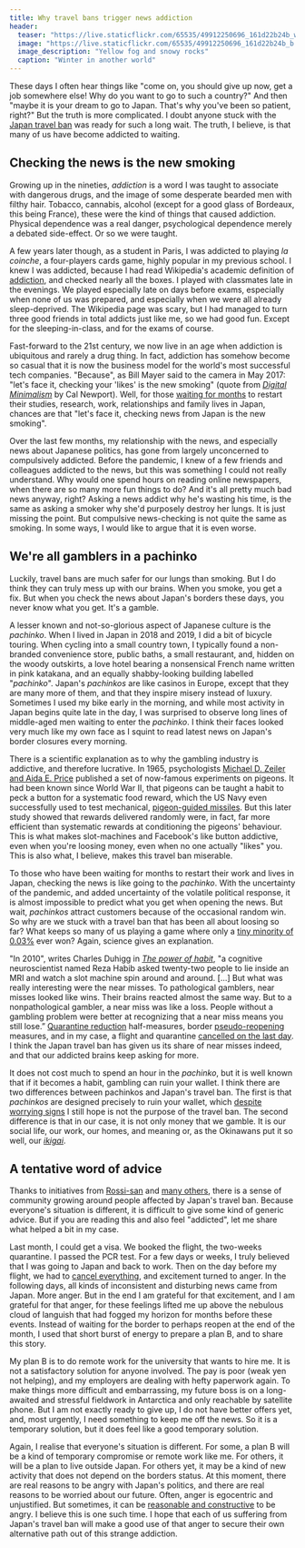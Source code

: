 ```yaml
---
title: Why travel bans trigger news addiction
header:
  teaser: "https://live.staticflickr.com/65535/49912250696_161d22b24b_w.jpg"
  image: "https://live.staticflickr.com/65535/49912250696_161d22b24b_b.jpg"
  image_description: "Yellow fog and snowy rocks"
  caption: "Winter in another world"
---
```


These days I often hear things like "come on, you should give up now, get a job somewhere else! Why do you want to go to such a country?" And then "maybe it is your dream to go to Japan. That's why you've been so patient, right?" But the truth is more complicated. I doubt anyone stuck with the [Japan travel ban](/research-is-not-tourism-the-long-wait-for-japan/) was ready for such a long wait. The truth, I believe, is that many of us have become addicted to waiting.

## Checking the news is the new smoking

Growing up in the nineties, *addiction* is a word I was taught to associate with dangerous drugs, and the image of some desperate bearded men with filthy hair. Tobacco, cannabis, alcohol (except for a good glass of Bordeaux, this being France), these were the kind of things that caused addiction. Physical dependence was a real danger, psychological dependence merely a debated side-effect. Or so we were taught.

A few years later though, as a student in Paris, I was addicted to playing *la coinche*, a four-players cards game, highly popular in my previous school. I knew I was addicted, because I had read Wikipedia's academic definition of [addiction](https://en.wikipedia.org/wiki/Addiction), and checked nearly all the boxes. I played with classmates late in the evenings. We played especially late on days before exams, especially when none of us was prepared, and especially when we were all already sleep-deprived. The Wikipedia page was scary, but I had managed to turn three good friends in total addicts just like me, so we had good fun. Except for the sleeping-in-class, and for the exams of course.

Fast-forward to the 21st century, we now live in an age when addiction is ubiquitous and rarely a drug thing. In fact, addiction has somehow become so casual that it is now the business model for the world's most successful tech companies. "Because", as Bill Mayer said to the camera in May 2017: "let's face it, checking your 'likes' is the new smoking" (quote from [*Digital Minimalism*](https://www.calnewport.com/books/digital-minimalism/) by Cal Newport). Well, for those [waiting for months](https://shingetsunewsagency.com/2021/10/20/japan-travel-ban-still-putting-lives-on-hold/) to restart their studies, research, work, relationships and family lives in Japan, chances are that "let's face it, checking news from Japan is the new smoking".

Over the last few months, my relationship with the news, and especially news about Japanese politics, has gone from largely unconcerned to compulsively addicted. Before the pandemic, I knew of a few friends and colleagues addicted to the news, but this was something I could not really understand. Why would one spend hours on reading online newspapers, when there are so many more fun things to do? And it's all pretty much bad news anyway, right? Asking a news addict why he's wasting his time, is the same as asking a smoker why she'd purposely destroy her lungs. It is just missing the point. But compulsive news-checking is not quite the same as smoking. In some ways, I would like to argue that it is even worse.

## We're all gamblers in a pachinko

Luckily, travel bans are much safer for our lungs than smoking. But I do think they can truly mess up with our brains. When you smoke, you get a fix. But when you check the news about Japan's borders these days, you never know what you get. It's a gamble.

A lesser known and not-so-glorious aspect of Japanese culture is the *pachinko*. When I lived in Japan in 2018 and 2019, I did a bit of bicycle touring. When cycling into a small country town, I typically found a non-branded convenience store, public baths, a small restaurant, and, hidden on the woody outskirts, a love hotel bearing a nonsensical French name written in pink katakana, and an equally shabby-looking building labelled "*pachinko*". Japan's *pachinkos* are like casinos in Europe, except that they are many more of them, and that they inspire misery instead of luxury. Sometimes I used my bike early in the morning, and while most activity in Japan begins quite late in the day, I was surprised to observe long lines of middle-aged men waiting to enter the *pachinko*. I think their faces looked very much like my own face as I squint to read latest news on Japan's border closures every morning.

There is a scientific explanation as to why the gambling industry is addictive, and therefore lucrative. In 1965, psychologists [Michael D. Zeiler and Aida E. Price](https://doi.org/10.3758/BF03343147) published a set of now-famous experiments on pigeons. It had been known since World War II, that pigeons can be taught a habit to peck a button for a systematic food reward, which the US Navy even successfully used to test mechanical, [pigeon-guided missiles](https://www.bfskinner.org/project-pigeon/). But this later study showed that rewards delivered randomly were, in fact, far more efficient than systematic rewards at conditioning the pigeons' behaviour. This is what makes slot-machines and Facebook's like button addictive, even when you're loosing money, even when no one actually "likes" you. This is also what, I believe, makes this travel ban miserable.

To those who have been waiting for months to restart their work and lives in Japan, checking the news is like going to the *pachinko*. With the uncertainty of the pandemic, and added uncertainty of the volatile political response, it is almost impossible to predict what you get when opening the news. But wait, *pachinkos* attract customers because of the occasional random win. So why are we stuck with a travel ban that  has been all about loosing so far? What keeps so many of us playing a game where only a [tiny minority of 0.03%](https://youtu.be/pIckyYWa0ls?t=924) ever won? Again, science gives an explanation.

"In 2010", writes Charles Duhigg in [*The power of habit*](https://charlesduhigg.com/the-power-of-habit/), "a cognitive neuroscientist named Reza Habib asked twenty-two people to lie inside an MRI and watch a slot machine spin around and around. [...] But what was really interesting were the near misses. To pathological gamblers, near misses looked like wins. Their brains reacted almost the same way. But to a nonpathological gambler, a near miss was like a loss. People without a gambling problem were better at recognizing that a near miss means you still lose.” [Quarantine reduction](https://asia.nikkei.com/Spotlight/Coronavirus/Japan-to-cut-quarantine-to-10-days-for-vaccinated-travelers) half-measures, border [pseudo-reopening](https://mainichi.jp/english/articles/20211108/p2a/00m/0na/027000c) measures, and in my case, a flight and quarantine [cancelled on the last day](/research-is-not-tourism-the-long-wait-for-japan/). I think the Japan travel ban has given us its share of near misses indeed, and that our addicted brains keep asking for more.

It does not cost much to spend an hour in the *pachinko*, but it is well known that if it becomes a habit, gambling can ruin your wallet. I think there are two differences between pachinkos and Japan's travel ban. The first is that *pachinkos* are designed precisely to ruin your wallet, which [despite worrying signs](https://mainichi.jp/english/articles/20211214/p2g/00m/0na/002000c) I still hope is not the purpose of the travel ban. The second difference is that in our case, it is not only money that we gamble. It is our social life, our work, our homes, and meaning or, as the Okinawans put it so well, our [*ikigai*](https://www.bluezones.com/exploration/okinawa-japan/).

## A tentative word of advice

Thanks to initiatives from [Rossi-san](https://www.youtube.com/c/RossiSan/) and [many others](https://twitter.com/hashtag/JapanTravelBan), there is a sense of community growing around people affected by Japan's travel ban. Because everyone's situation is different, it is difficult to give some kind of generic advice. But if you are reading this and also feel "addicted", let me share what helped a bit in my case.

Last month, I could get a visa. We booked the flight, the two-weeks quarantine. I passed the PCR test. For a few days or weeks, I truly believed that I was going to Japan and back to work. Then on the day before my flight, we had to [cancel everything](/research-is-not-tourism-the-long-wait-for-japan/), and excitement turned to anger. In the following days, all kinds of inconsistent and disturbing news came from Japan. More anger. But in the end I am grateful for that excitement, and I am grateful for that anger, for these feelings lifted me up above the nebulous cloud of languish that had fogged my horizon for months before these events. Instead of waiting for the border to perhaps reopen at the end of the month, I used that short burst of energy to prepare a plan B, and to share this story.

My plan B is to do remote work for the university that wants to hire me. It is not a satisfactory solution for anyone involved. The pay is poor (weak yen not helping), and my employers are dealing with hefty paperwork again. To make things more difficult and embarrassing, my future boss is on a long-awaited and stressful fieldwork in Antarctica and only reachable by satellite phone. But I am not exactly ready to give up, I do not have better offers yet, and, most urgently, I need something to keep me off the news. So it is a temporary solution, but it does feel like a good temporary solution.

Again, I realise that everyone's situation is different. For some, a plan B will be a kind of temporary compromise or remote work like me. For others, it will be a plan to live outside Japan. For others yet, it may be a kind of new activity that does not depend on the borders status. At this moment, there are real reasons to be angry with Japan's politics, and there are real reasons to be worried about our future. Often, anger is egocentric and unjustified. But sometimes, it can be [reasonable and constructive](https://www.ted.com/talks/ryan_martin_why_some_anger_can_be_good_for_you) to be angry. I believe this is one such time. I hope that each of us suffering from Japan's travel ban will make a good use of that anger to secure their own alternative path out of this strange addiction.
